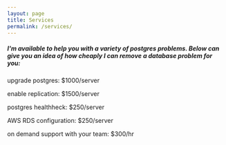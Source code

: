 ```yaml
---
layout: page
title: Services
permalink: /services/
---
```



##### I'm available to help you with a variety of postgres problems. Below can give you an idea of how cheaply I can remove a database problem for you:

upgrade postgres: $1000/server

enable replication: $1500/server

postgres healthheck: $250/server

AWS RDS configuration: $250/server

on demand support with your team: $300/hr
